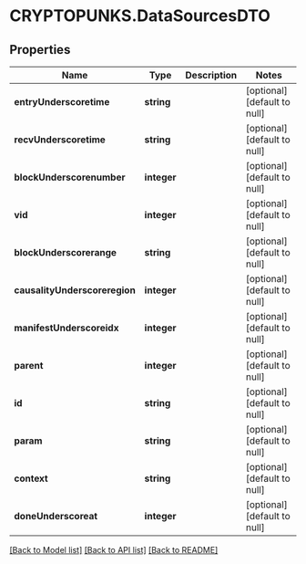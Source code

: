 # CRYPTOPUNKS.DataSourcesDTO

## Properties
Name | Type | Description | Notes
------------ | ------------- | ------------- | -------------
**entryUnderscoretime** | **string** |  | [optional] [default to null]
**recvUnderscoretime** | **string** |  | [optional] [default to null]
**blockUnderscorenumber** | **integer** |  | [optional] [default to null]
**vid** | **integer** |  | [optional] [default to null]
**blockUnderscorerange** | **string** |  | [optional] [default to null]
**causalityUnderscoreregion** | **integer** |  | [optional] [default to null]
**manifestUnderscoreidx** | **integer** |  | [optional] [default to null]
**parent** | **integer** |  | [optional] [default to null]
**id** | **string** |  | [optional] [default to null]
**param** | **string** |  | [optional] [default to null]
**context** | **string** |  | [optional] [default to null]
**doneUnderscoreat** | **integer** |  | [optional] [default to null]

[[Back to Model list]](../README.md#documentation-for-models) [[Back to API list]](../README.md#documentation-for-api-endpoints) [[Back to README]](../README.md)


